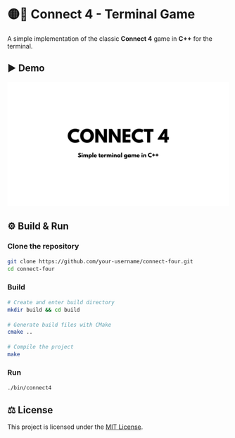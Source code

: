 # 🟡🔴 Connect 4 - Terminal Game

A simple implementation of the classic **Connect 4** game in **C++** for the terminal.  

## ▶️ Demo
[![Connect 4 - Demo](assets/thumbnail.png)](https://youtu.be/HOrA5nEC7xU)

## ⚙️ Build & Run

### Clone the repository  
```bash
git clone https://github.com/your-username/connect-four.git
cd connect-four
```
### Build
```bash
# Create and enter build directory
mkdir build && cd build

# Generate build files with CMake
cmake ..

# Compile the project
make
```
### Run
```bash
./bin/connect4
```

## ⚖️ License
This project is licensed under the [MIT License](LICENSE).

